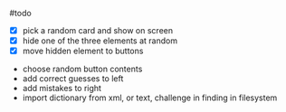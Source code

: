 #todo

- [x] pick a random card and show on screen
- [x] hide one of the three elements at random
- [x] move hidden element to buttons
- choose random button contents
- add correct guesses to left
- add mistakes to right
- import dictionary from xml, or text, challenge in finding in filesystem